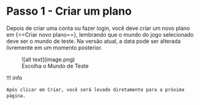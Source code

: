 # Passo 1 - Criar um plano

Depois de criar uma conta ou fazer login, você deve criar um novo plano em {==Criar novo plano==}, lembrando que o mundo do jogo selecionado deve ser o mundo de teste. Na versão atual, a data pode ser alterada livremente em um momento posterior.

<figure markdown="span">
  ![alt text](image.png)
  <figcaption>Escolha o Mundo de Teste</figcaption>
</figure>


!!! info

    Após clicar em Criar, você será levado diretamente para a próxima página.

